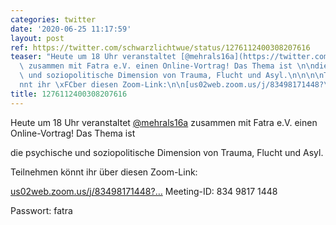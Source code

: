 ```yaml
---
categories: twitter
date: '2020-06-25 11:17:59'
layout: post
ref: https://twitter.com/schwarzlichtwue/status/1276112400308207616
teaser: "Heute um 18 Uhr veranstaltet [@mehrals16a](https://twitter.com/mehrals16a)\
  \ zusammen mit Fatra e.V. einen Online-Vortrag! Das Thema ist \n\ndie psychische\
  \ und soziopolitische Dimension von Trauma, Flucht und Asyl.\n\n\n\nTeilnehmen k\xF6\
  nnt ihr \xFCber diesen Zoom-Link:\n\n[us02web.zoom.us/j/83498171448?\u2026](https://us02web.zoom.us/j/83498171448?pwd=aTFITy9jb1h6cFYxUTBOdklBMGZEZz09)"
title: 1276112400308207616
---
```

Heute um 18 Uhr veranstaltet [@mehrals16a](https://twitter.com/mehrals16a) zusammen mit Fatra e.V. einen Online-Vortrag! Das Thema ist 

die psychische und soziopolitische Dimension von Trauma, Flucht und Asyl.



Teilnehmen könnt ihr über diesen Zoom-Link:

[us02web.zoom.us/j/83498171448?…](https://us02web.zoom.us/j/83498171448?pwd=aTFITy9jb1h6cFYxUTBOdklBMGZEZz09)
Meeting-ID: 834 9817 1448

Passwort: fatra